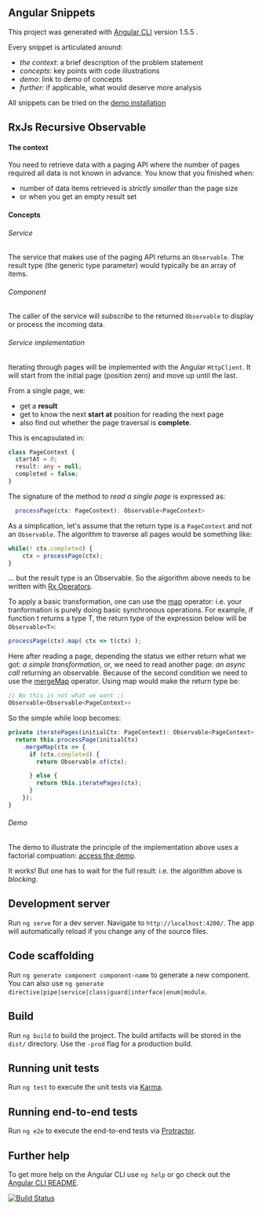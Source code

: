 ## Angular Snippets

This project was generated with [Angular CLI](https://github.com/angular/angular-cli) version 1.5.5 .

Every snippet is articulated around:
* *the context*: a brief description of the problem statement
* *concepts*: key points with code illustrations
* *demo*: link to demo of concepts
* *further*: if applicable, what would deserve more analysis

All snippets can be tried on the [demo installation](https://adelinor.github.io/angular-snippets)

## RxJs Recursive Observable

#### The context
You need to retrieve data with a paging API where the number of pages
required all data is not known in advance. You know that you finished
when:
* number of data items retrieved is *strictly smaller* than the page size
* or when you get an empty result set

#### Concepts

###### Service
The service that makes use of the paging API returns an `Observable`.
The result type (the generic type parameter) would typically be an
array of items.

###### Component
The caller of the service will *subscribe* to the returned `Observable` 
to display or process the incoming data.

###### Service implementation
Iterating through pages will be implemented with the Angular
`HttpClient`.
It will start from the initial page (position zero) and move up until
the last.

From a single page, we:
* get a **result**
* get to know the next **start at** position for reading the next page
* also find out whether the page traversal is **complete**.

This is encapsulated in:

```ts
class PageContext {
  startAt = 0;
  result: any = null;
  completed = false;
}
```

The signature of the method to *read a single page* is expressed as:

```ts
  processPage(ctx: PageContext): Observable<PageContext>
```

As a simplication, let's assume that the return type is a
`PageContext` and not an `Observable`. The algorithm to traverse
all pages would be something like:

```ts
while(! ctx.completed) {
    ctx = processPage(ctx);
}
```

... but the result type is an Observable. So the algorithm above
needs to be written with [Rx Operators](http://reactivex.io/documentation/operators.html).

To apply a basic transformation, one can use the [map](http://reactivex.io/documentation/operators/map.html) operator:
i.e. your tranformation is purely doing basic synchronous operations.
For example, if function t returns a type T, the return type of the 
expression below will be `Observable<T>`:

```ts
processPage(ctx).map( ctx => t(ctx) );
```

Here after reading a page, depending the status we either return
what we got: *a simple transformation*, or, we need to read another
page: *an async call* returning an observable. Because of the
second condition we need to use the [mergeMap](http://reactivex.io/documentation/operators/flatmap.html) operator.
Using map would make the return type be:

```ts
// No this is not what we want :( 
Observable<Observable<PageContext>>
```

So the simple while loop becomes:

```ts
private iteratePages(initialCtx: PageContext): Observable<PageContext> {
  return this.processPage(initialCtx)
    .mergeMap(ctx => {
      if (ctx.completed) {
        return Observable.of(ctx);

      } else {
        return this.iteratePages(ctx);
      }
    });
}
```

###### Demo
The demo to illustrate the principle of the implementation above uses
a factorial compuation: [access the demo](https://adelinor.github.io/angular-snippets/#/rxjs-recursive-observable/factorial).

It works! But one has to wait for the full result: i.e. the algorithm above is *blocking*.

## Development server

Run `ng serve` for a dev server. Navigate to `http://localhost:4200/`. The app will automatically reload if you change any of the source files.

## Code scaffolding

Run `ng generate component component-name` to generate a new component. You can also use `ng generate directive|pipe|service|class|guard|interface|enum|module`.

## Build

Run `ng build` to build the project. The build artifacts will be stored in the `dist/` directory. Use the `-prod` flag for a production build.

## Running unit tests

Run `ng test` to execute the unit tests via [Karma](https://karma-runner.github.io).

## Running end-to-end tests

Run `ng e2e` to execute the end-to-end tests via [Protractor](http://www.protractortest.org/).

## Further help

To get more help on the Angular CLI use `ng help` or go check out the [Angular CLI README](https://github.com/angular/angular-cli/blob/master/README.md).


[![Build Status][travis-badge]][travis-badge-url]

[travis-badge]: https://travis-ci.org/adelinor/angular-snippets.svg?branch=master
[travis-badge-url]: https://travis-ci.org/adelinor/angular-snippets